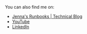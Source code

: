 You can also find me on:

- [Jenna's Runbooks | Technical Blog](https://jksprattler.github.io/jennas-runbooks/)
- [YouTube](https://www.youtube.com/channel/UC00Co9dzh7sUjNYVjidG95w)
- [LinkedIn](https://www.linkedin.com/in/jennasprattler)
